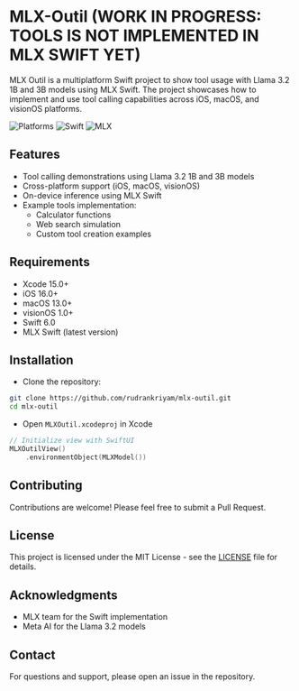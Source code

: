 # MLX-Outil (WORK IN PROGRESS: TOOLS IS NOT IMPLEMENTED IN MLX SWIFT YET)

MLX Outil is a multiplatform Swift project to show tool usage with Llama 3.2 1B and 3B models using MLX Swift. The project showcases how to implement and use tool calling capabilities across iOS, macOS, and visionOS platforms.

![Platforms](https://img.shields.io/badge/Platforms-iOS%2016.0+%20|%20macOS%2013.0+%20|%20visionOS%201.0+-lightgrey)
![Swift](https://img.shields.io/badge/Swift-6.0-orange)
![MLX](https://img.shields.io/badge/MLX-latest-blue)

## Features

- Tool calling demonstrations using Llama 3.2 1B and 3B models
- Cross-platform support (iOS, macOS, visionOS)
- On-device inference using MLX Swift
- Example tools implementation:
  - Calculator functions
  - Web search simulation
  - Custom tool creation examples

## Requirements

- Xcode 15.0+
- iOS 16.0+
- macOS 13.0+
- visionOS 1.0+
- Swift 6.0
- MLX Swift (latest version)

## Installation

- Clone the repository:
```bash
git clone https://github.com/rudrankriyam/mlx-outil.git
cd mlx-outil
```

- Open `MLXOutil.xcodeproj` in Xcode

```swift
// Initialize view with SwiftUI
MLXOutilView()
    .environmentObject(MLXModel())
```

## Contributing

Contributions are welcome! Please feel free to submit a Pull Request.

## License

This project is licensed under the MIT License - see the [LICENSE](LICENSE) file for details.

## Acknowledgments

- MLX team for the Swift implementation
- Meta AI for the Llama 3.2 models

## Contact
For questions and support, please open an issue in the repository.
